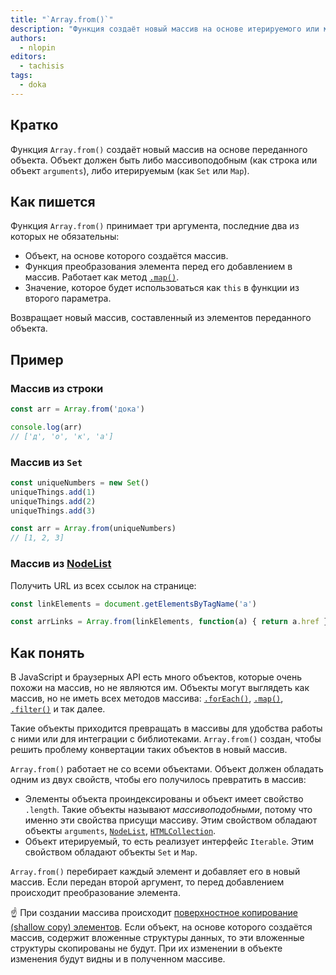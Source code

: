 ```yaml
---
title: "`Array.from()`"
description: "Функция создаёт новый массив на основе итерируемого или массивоподобного объекта"
authors:
  - nlopin
editors:
  - tachisis
tags:
  - doka
---
```


## Кратко

Функция `Array.from()` создаёт новый массив на основе переданного объекта. Объект должен быть либо массивоподобным (как строка или объект `arguments`), либо итерируемым (как `Set` или `Map`).

## Как пишется

Функция `Array.from()` принимает три аргумента, последние два из которых не обязательны:

- Объект, на основе которого создаётся массив.
- Функция преобразования элемента перед его добавлением в массив. Работает как метод [`.map()`](/js/array-map).
- Значение, которое будет использоваться как `this` в функции из второго параметра.

Возвращает новый массив, составленный из элементов переданного объекта.

## Пример

### Массив из строки

```js
const arr = Array.from('дока')

console.log(arr)
// ['д', 'о', 'к', 'а']
```

### Массив из `Set`

```js
const uniqueNumbers = new Set()
uniqueThings.add(1)
uniqueThings.add(2)
uniqueThings.add(3)

const arr = Array.from(uniqueNumbers)
// [1, 2, 3]
```

### Массив из [NodeList](/js/htmlcollection-and-nodelist)

Получить URL из всех ссылок на странице:

```js
const linkElements = document.getElementsByTagName('a')

const arrLinks = Array.from(linkElements, function(a) { return a.href })
```

## Как понять

В JavaScript и браузерных API есть много объектов, которые очень похожи на массив, но не являются им. Объекты могут выглядеть как массив, но не иметь всех методов массива: [`.forEach()`](/js/array-foreach), [`.map()`](/js/array-map), [`.filter()`](/js/array-filter) и так далее.

Такие объекты приходится превращать в массивы для удобства работы с ними или для интеграции с библиотеками. `Array.from()` создан, чтобы решить проблему конвертации таких объектов в новый массив.

`Array.from()` работает не со всеми объектами. Объект должен обладать одним из двух свойств, чтобы его получилось превратить в массив:

- Элементы объекта проиндексированы и объект имеет свойство `.length`. Такие объекты называют _массивоподобными_, потому что именно эти свойства присущи массиву. Этим свойством обладают объекты `arguments`, [`NodeList`](/js/htmlcollection-and-nodelist), [`HTMLCollection`](/js/htmlcollection-and-nodelist).
- Объект итерируемый, то есть реализует интерфейс `Iterable`. Этим свойством обладают объекты `Set` и `Map`.

`Array.from()` перебирает каждый элемент и добавляет его в новый массив. Если передан второй аргумент, то перед добавлением происходит преобразование элемента.

<aside>

☝️ При создании массива происходит [поверхностное копирование (shallow copy) элементов](/js/shallow-or-deep-clone). Если объект, на основе которого создаётся массив, содержит вложенные структуры данных, то эти вложенные структуры скопированы не будут. При их изменении в объекте изменения будут видны и в полученном массиве.

</aside>
